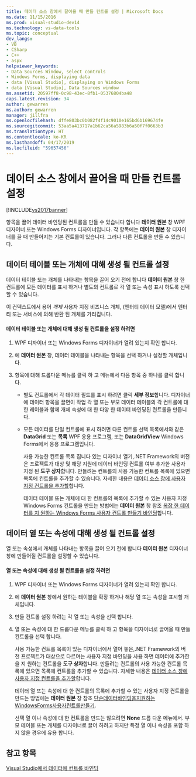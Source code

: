 ```yaml
---
title: 데이터 소스 창에서 끌어올 때 만들 컨트롤 설정 | Microsoft Docs
ms.date: 11/15/2016
ms.prod: visual-studio-dev14
ms.technology: vs-data-tools
ms.topic: conceptual
dev_langs:
- VB
- CSharp
- C++
- aspx
helpviewer_keywords:
- Data Sources Window, select controls
- Windows Forms, displaying data
- data [Visual Studio], displaying on Windows Forms
- data [Visual Studio], Data Sources window
ms.assetid: 20597ff8-0c98-43ec-8fb1-05376804ba48
caps.latest.revision: 34
author: gewarren
ms.author: gewarren
manager: jillfra
ms.openlocfilehash: dffe803bc0b082f4f14c9010e165bd6b169674fe
ms.sourcegitcommit: 53aa5a413717a1b62ca56a5983b6a50f7f0663b3
ms.translationtype: HT
ms.contentlocale: ko-KR
ms.lasthandoff: 04/17/2019
ms.locfileid: "59657456"
---
```

# <a name="set-the-control-to-be-created-when-dragging-from-the-data-sources-window"></a>데이터 소스 창에서 끌어올 때 만들 컨트롤 설정
[!INCLUDE[vs2017banner](../includes/vs2017banner.md)]

항목을 끌어 데이터 바인딩된 컨트롤을 만들 수 있습니다 합니다 **데이터 원본** 창 WPF 디자이너 또는 Windows Forms 디자이너입니다. 각 항목에는 **데이터 원본** 창 디자이너를 끌 때 만들어지는 기본 컨트롤이 있습니다. 그러나 다른 컨트롤을 만들 수 있습니다.  
  
## <a name="set-the-controls-to-be-created-for-data-tables-or-objects"></a>데이터 테이블 또는 개체에 대해 생성 될 컨트롤 설정  
 데이터 테이블 또는 개체를 나타내는 항목을 끌어 오기 전에 합니다 **데이터 원본** 창 한 컨트롤에 모든 데이터를 표시 하거나 별도의 컨트롤로 각 열 또는 속성 표시 하도록 선택할 수 있습니다.  
  
 이 컨텍스트에서 용어 *개체* 사용자 지정 비즈니스 개체, (엔터티 데이터 모델)에서 엔터티 또는 서비스에 의해 반환 된 개체를 가리킵니다.  
  
#### <a name="to-set-the-controls-to-be-created-for-data-tables-or-objects"></a>데이터 테이블 또는 개체에 대해 생성 될 컨트롤을 설정 하려면  
  
1. WPF 디자이너 또는 Windows Forms 디자이너가 열려 있는지 확인 합니다.  
  
2. 에 **데이터 원본** 창, 데이터 테이블을 나타내는 항목을 선택 하거나 설정할 개체입니다.  
  
3. 항목에 대해 드롭다운 메뉴를 클릭 하 고 메뉴에서 다음 항목 중 하나를 클릭 합니다.  
  
   - 별도 컨트롤에서 각 데이터 필드를 표시 하려면 클릭 **세부 정보**합니다. 디자이너에 데이터 항목을 끌면이 작업 각 열 또는 부모 데이터 테이블의 각 컨트롤에 대 한 레이블과 함께 개체 속성에 대 한 다양 한 데이터 바인딩된 컨트롤을 만듭니다.  
  
   - 모든 데이터를 단일 컨트롤에 표시 하려면 다른 컨트롤 선택 목록에서와 같은 **DataGrid** 또는 **목록** WPF 응용 프로그램, 또는 **DataGridView** Windows Forms에서 응용 프로그램입니다.  
  
     사용 가능한 컨트롤 목록 집니다 있는 디자이너 열기,.NET Framework의 버전은 프로젝트가 대상 및 해당 지원에 데이터 바인딩 컨트롤 여부 추가한 사용자 지정 된 **도구 상자**합니다. 만들려는 컨트롤의 사용 가능한 컨트롤 목록에 있으면 목록에 컨트롤을 추가할 수 있습니다. 자세한 내용은 [데이터 소스 창에 사용자 지정 컨트롤을 추가할](../data-tools/add-custom-controls-to-the-data-sources-window.md)합니다.  
  
     데이터 테이블 또는 개체에 대 한 컨트롤의 목록에 추가할 수 있는 사용자 지정 Windows Forms 컨트롤을 만드는 방법에는 **데이터 원본** 창 참조 [복잡 한 데이터를 지 원하는 Windows Forms 사용자 컨트롤 만들기 바인딩](../data-tools/create-a-windows-forms-user-control-that-supports-complex-data-binding.md)합니다.  
  
## <a name="set-the-controls-to-be-created-for-data-columns-or-properties"></a>데이터 열 또는 속성에 대해 생성 될 컨트롤 설정  
 열 또는 속성에서 개체를 나타내는 항목을 끌어 오기 전에 합니다 **데이터 원본** 디자이너 창에 만들어질 컨트롤을 설정할 수 있습니다.  
  
#### <a name="to-set-the-controls-to-be-created-for-columns-or-properties"></a>열 또는 속성에 대해 생성 될 컨트롤을 설정 하려면  
  
1.  WPF 디자이너 또는 Windows Forms 디자이너가 열려 있는지 확인 합니다.  
  
2.  에 **데이터 원본** 창에서 원하는 테이블을 확장 하거나 해당 열 또는 속성을 표시할 개체입니다.  
  
3.  만들 컨트롤 설정 하려는 각 열 또는 속성을 선택 합니다.  
  
4.  열 또는 속성에 대 한 드롭다운 메뉴를 클릭 하 고 항목을 디자이너로 끌어올 때 만들 컨트롤을 선택 합니다.  
  
     사용 가능한 컨트롤 목록이 있는 디자이너에서 열어 놓은,.NET Framework의 버전 프로젝트가 대상으로 다르며는 사용자 지정 바인딩을 사용 하면 데이터에 추가한을 지 원하는 컨트롤을 **도구 상자**합니다. 만들려는 컨트롤의 사용 가능한 컨트롤 목록에 있으면 목록에 컨트롤을 추가할 수 있습니다. 자세한 내용은 [데이터 소스 창에 사용자 지정 컨트롤을 추가할](../data-tools/add-custom-controls-to-the-data-sources-window.md)합니다.  
  
     데이터 열 또는 속성에 대 한 컨트롤의 목록에 추가할 수 있는 사용자 지정 컨트롤을 만드는 방법에는 **데이터 원본** 창 참조 [단순데이터바인딩을지원하는WindowsForms사용자컨트롤만들기](../data-tools/create-a-windows-forms-user-control-that-supports-simple-data-binding.md).  
  
     선택 열 이나 속성에 대 한 컨트롤을 만드는 않으려면 **None** 드롭 다운 메뉴에서. 부모 테이블 또는 개체를 디자이너로 끌어 하려고 하지만 특정 열 이나 속성을 포함 하지 않을 경우에 유용 합니다.  
  
## <a name="see-also"></a>참고 항목  
 [Visual Studio에서 데이터에 컨트롤 바인딩](../data-tools/bind-controls-to-data-in-visual-studio.md)
